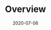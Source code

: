 ---
# Course title, summary, and position in the list.
linktitle: Computer Vision
weight: 3

# Page metadata.
title: Overview
date: "2020-07-06"
draft: false  # Is this a draft? true/false
toc: true  # Show table of contents? true/false
type: docs  # Do not modify.

# Add menu entry to sidebar.
# - name: Declare this menu item as a parent with ID `name`.
# - weight: Position of link in menu.
menu:
  computer-vision:
    name: Overview
    weight: 3
---